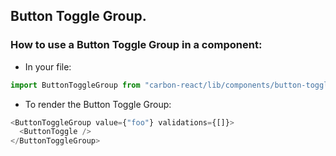 ## Button Toggle Group.

### How to use a Button Toggle Group in a component:

- In your file:

```javascript
import ButtonToggleGroup from "carbon-react/lib/components/button-toggle-group";
```

- To render the Button Toggle Group:

```javascript
<ButtonToggleGroup value={"foo"} validations={[]}>
  <ButtonToggle />
</ButtonToggleGroup>
```
